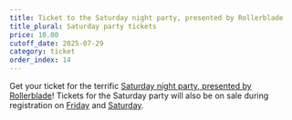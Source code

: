 ```yaml
---
title: Ticket to the Saturday night party, presented by Rollerblade
title_plural: Saturday party tickets
price: 10.00
cutoff_date: 2025-07-29
category: ticket
order_index: 14
---
```


Get your ticket for the terrific [Saturday night party, presented by Rollerblade](/schedule/saturday/party-and-raffle/)! Tickets for the Saturday party will also be on sale during registration on [Friday](/schedule/friday/registration-and-expo/) and [Saturday](/schedule/saturday/registration-and-expo/).
